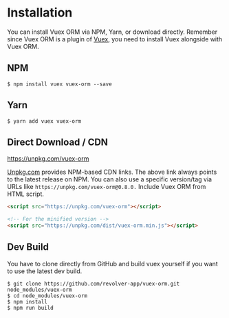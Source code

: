# Installation

You can install Vuex ORM via NPM, Yarn, or download directly. Remember since Vuex ORM is a plugin of [Vuex](https://vuex.vuejs.org), you need to install Vuex alongside with Vuex ORM.

## NPM

```console
$ npm install vuex vuex-orm --save
```

## Yarn

```console
$ yarn add vuex vuex-orm
```

## Direct Download / CDN

https://unpkg.com/vuex-orm

[Unpkg.com](https://unpkg.com) provides NPM-based CDN links. The above link always points to the latest release on NPM. You can also use a specific version/tag via URLs like `https://unpkg.com/vuex-orm@0.8.0.`
Include Vuex ORM from HTML script.

```html
<script src="https://unpkg.com/vuex-orm"></script>

<!-- For the minified version -->
<script src="https://unpkg.com/dist/vuex-orm.min.js"></script>
```

## Dev Build

You have to clone directly from GitHub and build vuex yourself if you want to use the latest dev build.

```console
$ git clone https://github.com/revolver-app/vuex-orm.git node_modules/vuex-orm
$ cd node_modules/vuex-orm
$ npm install
$ npm run build
```
